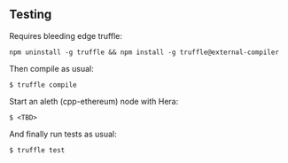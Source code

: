 ## Testing

Requires bleeding edge truffle:
```
npm uninstall -g truffle && npm install -g truffle@external-compiler
```

Then compile as usual:
```
$ truffle compile
```

Start an aleth (cpp-ethereum) node with Hera:
```
$ <TBD>
```

And finally run tests as usual:
```
$ truffle test
```